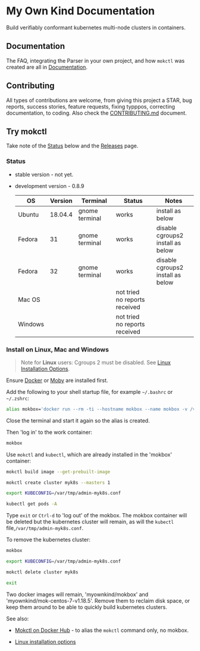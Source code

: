 # My Own Kind Documentation

Build verifiably conformant kubernetes multi-node clusters in containers.

## Documentation

The FAQ, integrating the Parser in your own project, and how `mokctl` was created are all in [Documentation](/docs/README.md).

## Contributing

All types of contributions are welcome, from giving this project a STAR, bug reports, success stories, feature requests, fixing typppos, correcting documentation, to coding. Also check the [CONTRIBUTING.md](/CONTRIBUTING.md) document.

## Try mokctl

Take note of the [Status](#status) below and the [Releases](https://github.com/mclarkson/my-own-kind/releases) page.

### Status

- stable version - not yet.

- development version - 0.8.9
  
  | OS      | Version | Terminal       | Status                            | Notes                                 |
  | ------- | ------- | -------------- | --------------------------------- | ------------------------------------- |
  | Ubuntu  | 18.04.4 | gnome terminal | works                             | install as below                      |
  | Fedora  | 31      | gnome terminal | works                             | disable cgroups2<br/>install as below |
  | Fedora  | 32      | gnome terminal | works                             | disable cgroups2<br/>install as below |
  | Mac OS  |         |                | not tried<br/>no reports received |                                       |
  | Windows |         |                | not tried<br/>no reports received |                                       |

### Install on Linux, Mac and Windows

> Note for **Linux** users: Cgroups 2 must be disabled. See [Linux Installation Options](https://github.com/my-own-kind/mokctl/blob/master/docs/install-linux.md).

Ensure [Docker](https://www.docker.com/get-started) or [Moby](https://github.com/moby/moby) are installed first.

Add the following to your shell startup file, for example `~/.bashrc` or `~/.zshrc`:

```bash
alias mokbox='docker run --rm -ti --hostname mokbox --name mokbox -v /var/run/docker.sock:/var/run/docker.sock -v /var/tmp:/var/tmp myownkind/mokbox'
```

Close the terminal and start it again so the alias is created.

Then 'log in' to the work container:

```bash
mokbox
```

Use `mokctl` and `kubectl`, which are already installed in the 'mokbox' container:

```bash
mokctl build image --get-prebuilt-image

mokctl create cluster myk8s --masters 1

export KUBECONFIG=/var/tmp/admin-myk8s.conf

kubectl get pods -A
```

Type `exit` or `Ctrl-d` to 'log out' of the mokbox. The mokbox container will be deleted but the kubernetes cluster will remain, as will the `kubectl` file,`/var/tmp/admin-myk8s.conf`.

To remove the kubernetes cluster:

```bash
mokbox

export KUBECONFIG=/var/tmp/admin-myk8s.conf

mokctl delete cluster myk8s

exit
```

Two docker images will remain, 'myownkind/mokbox' and 'myownkind/mok-centos-7-v1.18.5'. Remove them to reclaim disk space, or keep them around to be able to quickly build kubernetes clusters.

See also:

* [Mokctl on Docker Hub](https://hub.docker.com/repository/docker/myownkind/mokctl) - to alias the `mokctl` command only, no mokbox.

* [Linux installation options](/docs/install-linux.md)

